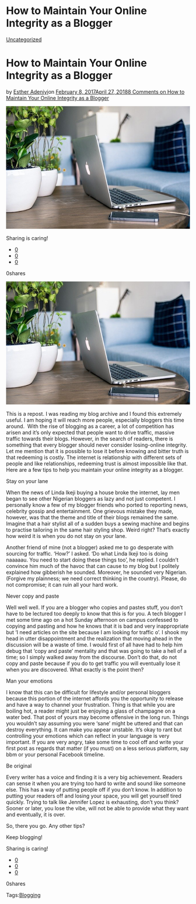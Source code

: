 # How to Maintain Your Online Integrity as a Blogger

[Uncategorized](https://estheradeniyi.com/category/uncategorized/)
# How to Maintain Your Online Integrity as a Blogger

by [Esther Adeniyi](https://estheradeniyi.com/author/esther-adeniyi/)on [February 8, 2017April 27, 2018](https://estheradeniyi.com/how-to-maintain-your-online-integrity/)[8 Comments on How to Maintain Your Online Integrity as a Blogger](https://estheradeniyi.com/how-to-maintain-your-online-integrity/#comments)

![](images/macbook-1093641_640.jpg)

Sharing is caring!

- [0](https://www.facebook.com/sharer/sharer.php?u=https%3A%2F%2Festheradeniyi.com%2Fhow-to-maintain-your-online-integrity%2F&amp;t=How%20to%20Maintain%20Your%20Online%20Integrity%20as%20a%20Blogger)
- [0](https://twitter.com/intent/tweet?text=How%20to%20Maintain%20Your%20Online%20Integrity%20as%20a%20Blogger&amp;url=https%3A%2F%2Festheradeniyi.com%2Fhow-to-maintain-your-online-integrity%2F)
- [0](#)

0shares

[![](images/macbook-1093641_640.jpg)](http://4.bp.blogspot.com/-x7uVCkrYxko/VpOlkMUjy7I/AAAAAAAAGy0/ayGCiAceDBo/s1600/macbook-1093641_640.jpg)

 This is a repost. I was reading my blog archive and I found this extremely useful. I am hoping it will reach more people, especially bloggers this time around.&#xA0;
With the
 rise of blogging as a career, a lot of competition has arisen and it&#x2019;s only
 expected that people want to drive traffic, massive traffic towards their
 blogs. However, in the search of readers, there is something that every blogger
 should never consider losing-online integrity. Let me mention that it is
 possible to lose it before knowing and bitter truth is that redeeming is
 costly. The internet is relationship with different sets of people and like
 relationships, redeeming trust is almost impossible like that. Here are a few
 tips to help you maintain your online integrity as a blogger.

Stay on your lane

 When the
 news of Linda Ikeji buying a house broke the internet, lay men began to see
 other Nigerian bloggers as lazy and not just competent. I personally know a few
 of my blogger friends who ported to reporting news, celebrity gossip and
 entertainment. One grievous mistake they made, however, was that the theme and
 title of their blogs remained the same. Imagine that a hair stylist all of a
 sudden buys a sewing machine and begins to practise tailoring in the same hair
 styling shop. Weird right? That&#x2019;s exactly how weird it is when you do not stay
 on your lane.

 Another
 friend of mine (not a blogger) asked me to go desperate with sourcing for
 traffic. &#x2018;How?&#x2019; I asked. &#x2018;Do what Linda Ikeji too is doing naaaaau. You need to
 start doing these things too&#x2019;, he replied. I couldn&#x2019;t convince him much of the
 havoc that can cause to my blog but I politely explained how gibberish he
 sounded. Moreover, he sounded very Nigerian. (Forgive my plainness; we need
 correct thinking in the country). Please, do not compromise; it can ruin all
 your hard work.

Never copy and paste

 Well well
 well. If you are a blogger who copies and pastes stuff, you don&#x2019;t have to be
 lectured too deeply to know that this is for you. A tech blogger I met some
 time ago on a hot Sunday afternoon on campus confessed to copying and pasting
 and how he knows that it is bad and very inappropriate but &#x2018;I need articles on the
 site because I am looking for traffic o&#x2019;. I shook my head in utter disappointment
 and the realization that moving ahead in the discussion will be a waste of
 time. I would first of all have had to help him debug that &#x2018;copy and paste&#x2019; mentality
 and that was going to take a hell of a time; so I simply walked away from the
 discourse. Don&#x2019;t do that, do not copy and paste because if you do to get
 traffic you will eventually lose it when you are discovered. What exactly is
 the point then?

Man your emotions

 I know that
 this can be difficult for lifestyle and/or personal bloggers because this
 portion of the internet affords you the opportunity to release and have a way
 to channel your frustration. Thing is that while you are boiling hot, a reader
 might just be enjoying a glass of champagne on a water bed. That post of yours
 may become offensive in the long run. Things you wouldn&#x2019;t say assuming you were
 &#x2018;sane&#x2019; might be uttered and that can destroy everything. It can make you appear
 unstable. It&#x2019;s okay to rant but controlling your emotions which can reflect in
 your language is very important. If you are very angry, take some time to cool
 off and write your first post as regards that matter (if you must) on a less
 serious platform, say bbm or your personal Facebook timeline.

Be original

 Every writer
 has a voice and finding it is a very big achievement. Readers can sense it when
 you are trying too hard to write and sound like someone else. This has a way of
 putting people off if you don&#x2019;t know. In addition to putting your readers off
 and losing your space, you will get yourself tired quickly. Trying to talk like
 Jennifer Lopez is exhausting, don&#x2019;t you think? Sooner or later, you lose the
 vibe, will not be able to provide what they want and eventually, it is over.

 So, there
 you go. Any other tips?

 Keep
 blogging!

Sharing is caring!

- [0](https://www.facebook.com/sharer/sharer.php?u=https%3A%2F%2Festheradeniyi.com%2Fhow-to-maintain-your-online-integrity%2F&amp;t=How%20to%20Maintain%20Your%20Online%20Integrity%20as%20a%20Blogger)
- [0](https://twitter.com/intent/tweet?text=How%20to%20Maintain%20Your%20Online%20Integrity%20as%20a%20Blogger&amp;url=https%3A%2F%2Festheradeniyi.com%2Fhow-to-maintain-your-online-integrity%2F)
- [0](#)

0shares

Tags:[Blogging](https://estheradeniyi.com/tag/blogging/)